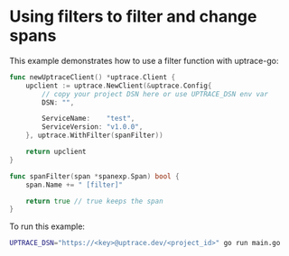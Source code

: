 # Using filters to filter and change spans

This example demonstrates how to use a filter function with uptrace-go:

```go
func newUptraceClient() *uptrace.Client {
	upclient := uptrace.NewClient(&uptrace.Config{
		// copy your project DSN here or use UPTRACE_DSN env var
		DSN: "",

		ServiceName:    "test",
		ServiceVersion: "v1.0.0",
	}, uptrace.WithFilter(spanFilter))

	return upclient
}

func spanFilter(span *spanexp.Span) bool {
	span.Name += " [filter]"

	return true // true keeps the span
}
```

To run this example:

```bash
UPTRACE_DSN="https://<key>@uptrace.dev/<project_id>" go run main.go
```
